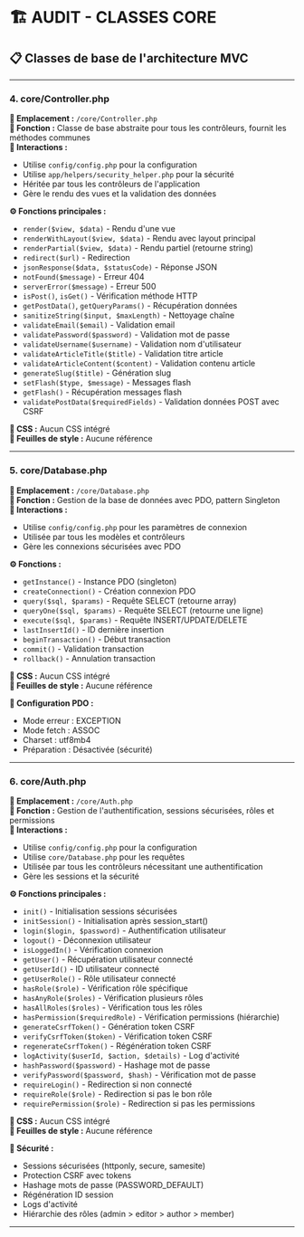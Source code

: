 # 🏗️ AUDIT - CLASSES CORE

## 📋 **Classes de base de l'architecture MVC**

---

### **4. core/Controller.php**
**📍 Emplacement :** `/core/Controller.php`  
**🎯 Fonction :** Classe de base abstraite pour tous les contrôleurs, fournit les méthodes communes  
**🔗 Interactions :**
- Utilise `config/config.php` pour la configuration
- Utilise `app/helpers/security_helper.php` pour la sécurité
- Héritée par tous les contrôleurs de l'application
- Gère le rendu des vues et la validation des données

**⚙️ Fonctions principales :**
- `render($view, $data)` - Rendu d'une vue
- `renderWithLayout($view, $data)` - Rendu avec layout principal
- `renderPartial($view, $data)` - Rendu partiel (retourne string)
- `redirect($url)` - Redirection
- `jsonResponse($data, $statusCode)` - Réponse JSON
- `notFound($message)` - Erreur 404
- `serverError($message)` - Erreur 500
- `isPost()`, `isGet()` - Vérification méthode HTTP
- `getPostData()`, `getQueryParams()` - Récupération données
- `sanitizeString($input, $maxLength)` - Nettoyage chaîne
- `validateEmail($email)` - Validation email
- `validatePassword($password)` - Validation mot de passe
- `validateUsername($username)` - Validation nom d'utilisateur
- `validateArticleTitle($title)` - Validation titre article
- `validateArticleContent($content)` - Validation contenu article
- `generateSlug($title)` - Génération slug
- `setFlash($type, $message)` - Messages flash
- `getFlash()` - Récupération messages flash
- `validatePostData($requiredFields)` - Validation données POST avec CSRF

**🎨 CSS :** Aucun CSS intégré  
**📄 Feuilles de style :** Aucune référence

---

### **5. core/Database.php**
**📍 Emplacement :** `/core/Database.php`  
**🎯 Fonction :** Gestion de la base de données avec PDO, pattern Singleton  
**🔗 Interactions :**
- Utilise `config/config.php` pour les paramètres de connexion
- Utilisée par tous les modèles et contrôleurs
- Gère les connexions sécurisées avec PDO

**⚙️ Fonctions :**
- `getInstance()` - Instance PDO (singleton)
- `createConnection()` - Création connexion PDO
- `query($sql, $params)` - Requête SELECT (retourne array)
- `queryOne($sql, $params)` - Requête SELECT (retourne une ligne)
- `execute($sql, $params)` - Requête INSERT/UPDATE/DELETE
- `lastInsertId()` - ID dernière insertion
- `beginTransaction()` - Début transaction
- `commit()` - Validation transaction
- `rollback()` - Annulation transaction

**🎨 CSS :** Aucun CSS intégré  
**📄 Feuilles de style :** Aucune référence

**🔧 Configuration PDO :**
- Mode erreur : EXCEPTION
- Mode fetch : ASSOC
- Charset : utf8mb4
- Préparation : Désactivée (sécurité)

---

### **6. core/Auth.php**
**📍 Emplacement :** `/core/Auth.php`  
**🎯 Fonction :** Gestion de l'authentification, sessions sécurisées, rôles et permissions  
**🔗 Interactions :**
- Utilise `config/config.php` pour la configuration
- Utilise `core/Database.php` pour les requêtes
- Utilisée par tous les contrôleurs nécessitant une authentification
- Gère les sessions et la sécurité

**⚙️ Fonctions principales :**
- `init()` - Initialisation sessions sécurisées
- `initSession()` - Initialisation après session_start()
- `login($login, $password)` - Authentification utilisateur
- `logout()` - Déconnexion utilisateur
- `isLoggedIn()` - Vérification connexion
- `getUser()` - Récupération utilisateur connecté
- `getUserId()` - ID utilisateur connecté
- `getUserRole()` - Rôle utilisateur connecté
- `hasRole($role)` - Vérification rôle spécifique
- `hasAnyRole($roles)` - Vérification plusieurs rôles
- `hasAllRoles($roles)` - Vérification tous les rôles
- `hasPermission($requiredRole)` - Vérification permissions (hiérarchie)
- `generateCsrfToken()` - Génération token CSRF
- `verifyCsrfToken($token)` - Vérification token CSRF
- `regenerateCsrfToken()` - Régénération token CSRF
- `logActivity($userId, $action, $details)` - Log d'activité
- `hashPassword($password)` - Hashage mot de passe
- `verifyPassword($password, $hash)` - Vérification mot de passe
- `requireLogin()` - Redirection si non connecté
- `requireRole($role)` - Redirection si pas le bon rôle
- `requirePermission($role)` - Redirection si pas les permissions

**🎨 CSS :** Aucun CSS intégré  
**📄 Feuilles de style :** Aucune référence

**🔐 Sécurité :**
- Sessions sécurisées (httponly, secure, samesite)
- Protection CSRF avec tokens
- Hashage mots de passe (PASSWORD_DEFAULT)
- Régénération ID session
- Logs d'activité
- Hiérarchie des rôles (admin > editor > author > member)

---
